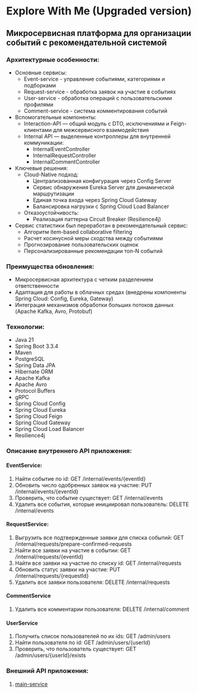 # Explore With Me (Upgraded version) 
## Микросервисная платформа для организации событий с рекомендательной системой

### Архитектурные особенности:
* Основные сервисы:
  * Event-service - управление событиями, категориями и подборками
  * Request-service - обработка заявок на участие в событиях
  * User-service - обработка операций с пользовательскими профилями
  * Comment-service - система комментирования событий
* Вспомогательные компоненты:
  * Interaction-API — общий модуль с DTO, исключениями и Feign-клиентами для межсервисного взаимодействия
  * Internal API — выделенные контроллеры для внутренней коммуникации:
    * InternalEventController
    * InternalRequestController
    * InternalCommentController
* Ключевые решения:
  * Cloud-Native подход:
    * Централизованная конфигурация через Config Server
    * Сервис обнаружения Eureka Server для динамической маршрутизации
    * Единая точка входа через Spring Cloud Gateway
    * Балансировка нагрузки с Spring Cloud Load Balancer
  * Отказоустойчивость:
    * Реализация паттерна Circuit Breaker (Resilience4j)
* Сервис статистики был переработан в рекомендательный сервис:
  * Алгоритм item-based collaborative filtering
  * Расчет косинусной меры сходства между событиями
  * Прогнозирование пользовательских оценок
  * Персонализированные рекомендации топ-N событий

### Преимущества обновления:
* Микросервисная архитектура с четким разделением ответственности
* Адаптация для работы в облачных средах (внедрены компоненты Spring Cloud: Config, Eureka, Gateway)
* Интеграция механизмов обработки больших потоков данных (Apache Kafka, Avro, Protobuf)

### Технологии:
* Java 21
* Spring Boot 3.3.4
* Maven
* PostgreSQL
* Spring Data JPA
* Hibernate ORM
* Apache Kafka
* Apache Avro
* Protocol Buffers
* gRPC
* Spring Cloud Config
* Spring Cloud Eureka
* Spring Cloud Feign
* Spring Cloud Gateway
* Spring Cloud Load Balancer
* Resilience4j

### Описание внутреннего API приложения:
#### EventService:
1. Найти событие по id: GET /internal/events/{eventId}
2. Обновить число одобренных заявок на участие: PUT /internal/events/{eventId}
3. Проверить, что событие существует: GET /internal/events
4. Удалить все события, которые инициировал пользователь: DELETE /internal/events

#### RequestService:
1. Выгрузить все подтвержденные заявки для списка событий: GET  /internal/requests/prepare-confirmed-requests
2. Найти все заявки на участие в событии: GET /internal/requests/{eventId}
3. Найти все заявки на участие по списку id: GET /internal/requests
4. Обновить статус заявки на участие: PUT /internal/requests/{requestId}
5. Удалить все заявки пользователя: DELETE /internal/requests

#### CommentService
1. Удалить все комментарии пользователя: DELETE /internal/comment

#### UserService
1. Получить список пользователей по их ids: GET /admin/users
2. Найти пользователя по id: GET /admin/users/{userId}
3. Проверить, что пользователь существует: GET /admin/users/{userId}/exists

### Внешний API приложения: 
1. [main-service](ewm-main-service-spec.json)